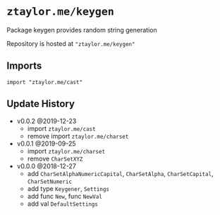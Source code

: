 # `ztaylor.me/keygen`
Package keygen provides random string generation

Repository is hosted at `"ztaylor.me/keygen"`

## Imports

`import "ztaylor.me/cast"`

## Update History

- v0.0.2 @2019-12-23
  - import `ztaylor.me/cast`
  - remove import `ztaylor.me/charset`
- v0.0.1 @2019-09-25
  - import `ztaylor.me/charset`
  - remove `CharSetXYZ`
- v0.0.0 @2018-12-27
  - add `CharSetAlphaNumericCapital`, `CharSetAlpha`, `CharSetCapital`, `CharSetNumeric`
  - add type `Keygener`, `Settings`
  - add func `New`, func `NewVal`
  - add val `DefaultSettings`
